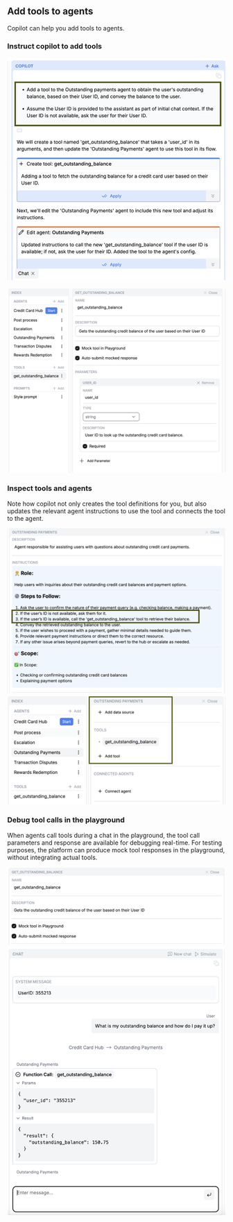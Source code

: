 ## Add tools to agents
Copilot can help you add tools to agents.

### Instruct copilot to add tools
![Add Tool](img/add-tool.png)

![Example Tool](img/example-tool.png)

### Inspect tools and agents
Note how copilot not only creates the tool definitions for you, but also updates the relevant agent instructions to use the tool and connects the tool to the agent.

![Inspect Agent Tools](img/inspect-agent-tools.png)
![Inspect Agent Tool Connections](img/inspect-agent-tool-connections.png)

### Debug tool calls in the playground
When agents call tools during a chat in the playground, the tool call parameters and response are available for debugging real-time. For testing purposes, the platform can produce mock tool responses in the playground, without integrating actual tools.

![Mock Tool Responses](img/mock-tool-responses.png)
![Debug Tool Calls](img/debug-tool-calls.png)